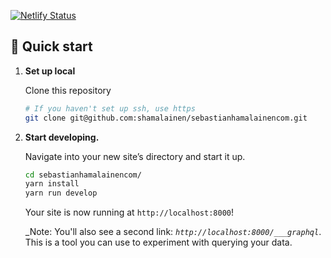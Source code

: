 [![Netlify Status](https://api.netlify.com/api/v1/badges/43085e2a-22a6-4950-8ab5-eb0b9575babf/deploy-status)](https://app.netlify.com/sites/lucid-babbage-8076bb/deploys)


## 🚀 Quick start

1.  **Set up local**

    Clone this repository

    ```sh
    # If you haven't set up ssh, use https
    git clone git@github.com:shamalainen/sebastianhamalainencom.git
    ```

2.  **Start developing.**

    Navigate into your new site’s directory and start it up.

    ```sh
    cd sebastianhamalainencom/
    yarn install
    yarn run develop
    ```

    Your site is now running at `http://localhost:8000`!

    _Note: You'll also see a second link: _`http://localhost:8000/___graphql`_. This is a tool you can use to experiment with querying your data.
